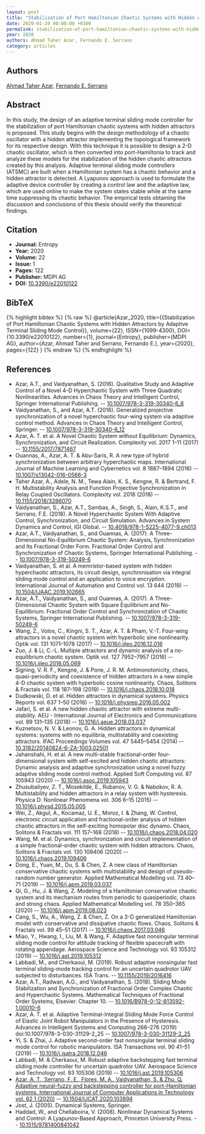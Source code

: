 ```yaml
---
layout: post
title: "Stabilization of Port Hamiltonian Chaotic Systems with Hidden Attractors by Adaptive Terminal Sliding Mode Control"
date: 2020-01-20 00:00:00 +0100
permalink: stabilization-of-port-hamiltonian-chaotic-systems-with-hidden-attractors-by-adaptive-terminal-sliding-mode-control
year: 2020
authors: Ahmad Taher Azar, Fernando E. Serrano
category: articles
---
```

 
## Authors
[Ahmad Taher Azar](authors/ahmad_taher_azar), [Fernando E. Serrano](authors/fernando_e_serrano)
 
## Abstract
In this study, the design of an adaptive terminal sliding mode controller for the stabilization of port Hamiltonian chaotic systems with hidden attractors is proposed. This study begins with the design methodology of a chaotic oscillator with a hidden attractor implementing the topological framework for its respective design. With this technique it is possible to design a 2-D chaotic oscillator, which is then converted into port-Hamiltonia to track and analyze these models for the stabilization of the hidden chaotic attractors created by this analysis. Adaptive terminal sliding mode controllers (ATSMC) are built when a Hamiltonian system has a chaotic behavior and a hidden attractor is detected. A Lyapunov approach is used to formulate the adaptive device controller by creating a control law and the adaptive law, which are used online to make the system states stable while at the same time suppressing its chaotic behavior. The empirical tests obtaining the discussion and conclusions of this thesis should verify the theoretical findings.
 
## Citation
- **Journal:** Entropy
- **Year:** 2020
- **Volume:** 22
- **Issue:** 1
- **Pages:** 122
- **Publisher:** MDPI AG
- **DOI:** [10.3390/e22010122](https://doi.org/10.3390/e22010122)
 
## BibTeX
{% highlight bibtex %}
{% raw %}
@article{Azar_2020,
  title={{Stabilization of Port Hamiltonian Chaotic Systems with Hidden Attractors by Adaptive Terminal Sliding Mode Control}},
  volume={22},
  ISSN={1099-4300},
  DOI={10.3390/e22010122},
  number={1},
  journal={Entropy},
  publisher={MDPI AG},
  author={Azar, Ahmad Taher and Serrano, Fernando E.},
  year={2020},
  pages={122}
}
{% endraw %}
{% endhighlight %}
 
## References
- Azar, A.T., and Vaidyanathan, S. (2016). Qualitative Study and Adaptive Control of a Novel 4-D Hyperchaotic System with Three Quadratic Nonlinearities. Advances in Chaos Theory and Intelligent Control, Springer International Publishing. -- [10.1007/978-3-319-30340-6_8](https://doi.org/10.1007/978-3-319-30340-6_8)
- Vaidyanathan, S., and Azar, A.T. (2016). Generalized projective synchronization of a novel hyperchaotic four-wing system via adaptive control method. Advances in Chaos Theory and Intelligent Control, Springer. -- [10.1007/978-3-319-30340-6_12](https://doi.org/10.1007/978-3-319-30340-6_12)
- Azar, A. T. et al. A Novel Chaotic System without Equilibrium: Dynamics, Synchronization, and Circuit Realization. Complexity vol. 2017 1–11 (2017) -- [10.1155/2017/7871467](https://doi.org/10.1155/2017/7871467)
- Ouannas, A., Azar, A. T. & Abu-Saris, R. A new type of hybrid synchronization between arbitrary hyperchaotic maps. International Journal of Machine Learning and Cybernetics vol. 8 1887–1894 (2016) -- [10.1007/s13042-016-0566-3](https://doi.org/10.1007/s13042-016-0566-3)
- Taher Azar, A., Adele, N. M., Tewa Alain, K. S., Kengne, R. & Bertrand, F. H. Multistability Analysis and Function Projective Synchronization in Relay Coupled Oscillators. Complexity vol. 2018 (2018) -- [10.1155/2018/3286070](https://doi.org/10.1155/2018/3286070)
- Vaidyanathan, S., Azar, A.T., Sambas, A., Singh, S., Alain, K.S.T., and Serrano, F.E. (2018). A Novel Hyperchaotic System With Adaptive Control, Synchronization, and Circuit Simulation. Advances in System Dynamics and Control, IGI Global. -- [10.4018/978-1-5225-4077-9.ch013](https://doi.org/10.4018/978-1-5225-4077-9.ch013)
- Azar, A.T., Vaidyanathan, S., and Ouannas, A. (2017). A Three-Dimensional No-Equilibrium Chaotic System: Analysis, Synchronization and Its Fractional Order Form. Fractional Order Control and Synchronization of Chaotic Systems, Springer International Publishing. -- [10.1007/978-3-319-50249-6](https://doi.org/10.1007/978-3-319-50249-6)
- Vaidyanathan, S. et al. A memristor-based system with hidden hyperchaotic attractors, its circuit design, synchronisation via integral sliding mode control and an application to voice encryption. International Journal of Automation and Control vol. 13 644 (2019) -- [10.1504/IJAAC.2019.102665](https://doi.org/10.1504/IJAAC.2019.102665)
- Azar, A.T., Vaidyanathan, S., and Ouannas, A. (2017). A Three-Dimensional Chaotic System with Square Equilibrium and No-Equilibrium. Fractional Order Control and Synchronization of Chaotic Systems, Springer International Publishing. -- [10.1007/978-3-319-50249-6](https://doi.org/10.1007/978-3-319-50249-6)
- Wang, Z., Volos, C., Kingni, S. T., Azar, A. T. & Pham, V.-T. Four-wing attractors in a novel chaotic system with hyperbolic sine nonlinearity. Optik vol. 131 1071–1078 (2017) -- [10.1016/j.ijleo.2016.12.016](https://doi.org/10.1016/j.ijleo.2016.12.016)
- Zuo, J. & Li, C.-L. Multiple attractors and dynamic analysis of a no-equilibrium chaotic system. Optik vol. 127 7952–7957 (2016) -- [10.1016/j.ijleo.2016.05.069](https://doi.org/10.1016/j.ijleo.2016.05.069)
- Signing, V. R. F., Kengne, J. & Pone, J. R. M. Antimonotonicity, chaos, quasi-periodicity and coexistence of hidden attractors in a new simple 4-D chaotic system with hyperbolic cosine nonlinearity. Chaos, Solitons &amp; Fractals vol. 118 187–198 (2019) -- [10.1016/j.chaos.2018.10.018](https://doi.org/10.1016/j.chaos.2018.10.018)
- Dudkowski, D. et al. Hidden attractors in dynamical systems. Physics Reports vol. 637 1–50 (2016) -- [10.1016/j.physrep.2016.05.002](https://doi.org/10.1016/j.physrep.2016.05.002)
- Jafari, S. et al. A new hidden chaotic attractor with extreme multi-stability. AEU - International Journal of Electronics and Communications vol. 89 131–135 (2018) -- [10.1016/j.aeue.2018.03.037](https://doi.org/10.1016/j.aeue.2018.03.037)
- Kuznetsov, N. V. & Leonov, G. A. Hidden attractors in dynamical systems: systems with no equilibria, multistability and coexisting attractors. IFAC Proceedings Volumes vol. 47 5445–5454 (2014) -- [10.3182/20140824-6-ZA-1003.02501](https://doi.org/10.3182/20140824-6-ZA-1003.02501)
- Jahanshahi, H. et al. A new multi-stable fractional-order four-dimensional system with self-excited and hidden chaotic attractors: Dynamic analysis and adaptive synchronization using a novel fuzzy adaptive sliding mode control method. Applied Soft Computing vol. 87 105943 (2020) -- [10.1016/j.asoc.2019.105943](https://doi.org/10.1016/j.asoc.2019.105943)
- Zhusubaliyev, Z. T., Mosekilde, E., Rubanov, V. G. & Nabokov, R. A. Multistability and hidden attractors in a relay system with hysteresis. Physica D: Nonlinear Phenomena vol. 306 6–15 (2015) -- [10.1016/j.physd.2015.05.005](https://doi.org/10.1016/j.physd.2015.05.005)
- Wei, Z., Akgul, A., Kocamaz, U. E., Moroz, I. & Zhang, W. Control, electronic circuit application and fractional-order analysis of hidden chaotic attractors in the self-exciting homopolar disc dynamo. Chaos, Solitons &amp; Fractals vol. 111 157–168 (2018) -- [10.1016/j.chaos.2018.04.020](https://doi.org/10.1016/j.chaos.2018.04.020)
- Wang, M. et al. Dynamics, synchronization and circuit implementation of a simple fractional-order chaotic system with hidden attractors. Chaos, Solitons &amp; Fractals vol. 130 109406 (2020) -- [10.1016/j.chaos.2019.109406](https://doi.org/10.1016/j.chaos.2019.109406)
- Dong, E., Yuan, M., Du, S. & Chen, Z. A new class of Hamiltonian conservative chaotic systems with multistability and design of pseudo-random number generator. Applied Mathematical Modelling vol. 73 40–71 (2019) -- [10.1016/j.apm.2019.03.037](https://doi.org/10.1016/j.apm.2019.03.037)
- Qi, G., Hu, J. & Wang, Z. Modeling of a Hamiltonian conservative chaotic system and its mechanism routes from periodic to quasiperiodic, chaos and strong chaos. Applied Mathematical Modelling vol. 78 350–365 (2020) -- [10.1016/j.apm.2019.08.023](https://doi.org/10.1016/j.apm.2019.08.023)
- Cang, S., Wu, A., Wang, Z. & Chen, Z. On a 3-D generalized Hamiltonian model with conservative and dissipative chaotic flows. Chaos, Solitons &amp; Fractals vol. 99 45–51 (2017) -- [10.1016/j.chaos.2017.03.046](https://doi.org/10.1016/j.chaos.2017.03.046)
- Miao, Y., Hwang, I., Liu, M. & Wang, F. Adaptive fast nonsingular terminal sliding mode control for attitude tracking of flexible spacecraft with rotating appendage. Aerospace Science and Technology vol. 93 105312 (2019) -- [10.1016/j.ast.2019.105312](https://doi.org/10.1016/j.ast.2019.105312)
- Labbadi, M., and Cherkaoui, M. (2019). Robust adaptive nonsingular fast terminal sliding-mode tracking control for an uncertain quadrotor UAV subjected to disturbances. ISA Trans. -- [10.1155/2019/2016416](https://doi.org/10.1155/2019/2016416)
- Azar, A.T., Radwan, A.G., and Vaidyanathan, S. (2018). Sliding Mode Stabilization and Synchronization of Fractional Order Complex Chaotic and Hyperchaotic Systems. Mathematical Techniques of Fractional Order Systems, Elsevier. Chapter 10. -- [10.1016/B978-0-12-813592-1.00010-6](https://doi.org/10.1016/B978-0-12-813592-1.00010-6)
- Azar, A. T. et al. Adaptive Terminal-Integral Sliding Mode Force Control of Elastic Joint Robot Manipulators in the Presence of Hysteresis. Advances in Intelligent Systems and Computing 266–276 (2019) doi:10.1007/978-3-030-31129-2_25 -- [10.1007/978-3-030-31129-2_25](https://doi.org/10.1007/978-3-030-31129-2_25)
- Yi, S. & Zhai, J. Adaptive second-order fast nonsingular terminal sliding mode control for robotic manipulators. ISA Transactions vol. 90 41–51 (2019) -- [10.1016/j.isatra.2018.12.046](https://doi.org/10.1016/j.isatra.2018.12.046)
- Labbadi, M. & Cherkaoui, M. Robust adaptive backstepping fast terminal sliding mode controller for uncertain quadrotor UAV. Aerospace Science and Technology vol. 93 105306 (2019) -- [10.1016/j.ast.2019.105306](https://doi.org/10.1016/j.ast.2019.105306)
- [Azar, A. T., Serrano, F. E., Flores, M. A., Vaidyanathan, S. & Zhu, Q. Adaptive neural-fuzzy and backstepping controller for port-Hamiltonian systems. International Journal of Computer Applications in Technology vol. 62 1 (2020)](adaptive-neural-fuzzy-and-backstepping-controller-for-port-hamiltonian-systems) -- [10.1504/IJCAT.2020.103894](https://doi.org/10.1504/IJCAT.2020.103894)
- Jost, J. (2005). Dynamical Systems, Springer.
- Haddad, W., and Chellaboina, V. (2008). Nonlinear Dynamical Systems and Control: A Lyapunov-Based Approach, Princeton University Press. -- [10.1515/9781400841042](https://doi.org/10.1515/9781400841042)

